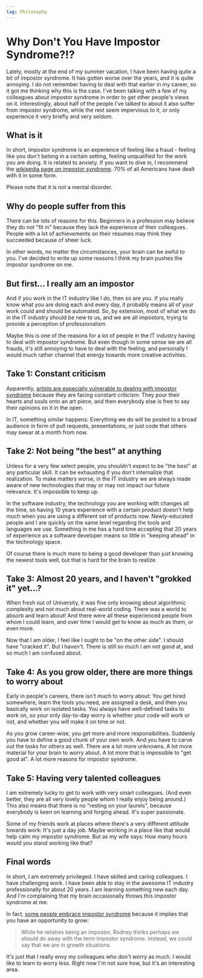 ```yaml
---
tag: Philosophy
---
```

# Why Don't You Have Impostor Syndrome?!?
Lately, mostly at the end of my summer vacation, I have been having quite a bit of impostor syndrome. It has gotten worse over the years, and it is quite annoying. I do not remember having to deal with that earlier in my career, so it got me thinking why this is the case. I've been talking with a few of my colleagues about impostor syndrome in order to get other people's views on it. Interestingly, about half of the people I've talked to about it also suffer from impostor syndrome, while the rest seem impervious to it, or only experience it very briefly and very seldom.

## What is it
In short, impostor syndrome is an experience of feeling like a fraud - feeling like you don't belong in a certain setting, feeling unqualified for the work you are doing. It is related to anxiety. If you want to dive in, I recommend the [wikipedia page on impostor syndrome](https://en.wikipedia.org/wiki/Impostor_syndrome). 70% of all Americans have dealt with it in some form.

Please note that it is *not* a mental disorder.

## Why do people suffer from this 
There can be lots of reasons for this. Beginners in a profession may believe they do not "fit in" because they lack the experience of their colleagues. People with a lot of achievements on their resumes may think they succeeded because of sheer luck.

In other words, no matter the circumstances, your brain can be awful to you. I've decided to write up some reasons I think my brain pushes the impostor syndrome on me.

## But first... I really am an impostor
And if you work in the IT industry like I do, then so are you. If you really know what you are doing each and every day, it probably means all of your work could and should be automated. So, by extension, most of what we do in the IT industry should be new to us, and we are all impostors, trying to provide a perception of professionalism.

Maybe this is one of the reasons for a lot of people in the IT industry having to deal with impostor syndrome. But even though in some sense we are all frauds, it's still annoying to have to deal with the feeling, and personally I would much rather channel that energy towards more creative activities.

## Take 1: Constant criticism
Apparently, [artists are especially vulnerable to dealing with impostor syndrome](https://www.youtube.com/watch?v=whyUPLJZljE) because they are facing constant criticism: They pour their hearts and souls onto an art piece, and then everybody else is free to say their opinions on it in the open.

In IT, something similar happens: Everything we do will be posted to a broad audience in form of pull requests, presentations, or just code that others may swear at a month from now.

## Take 2: Not being "the best" at anything
Unless for a very few select people, you shouldn't expect to be "the best" at any particular skill. It can be exhausting if you don't internalize that realization. To make matters worse, in the IT industry we are always made aware of new technologies that may or may not impact our future relevance. It's impossible to keep up.

In the software industry, the technology you are working with changes all the time, so having 10 years experience with a certain product doesn't help much when you are using a different set of products now. Newly-educated people and I are quickly on the same level regarding the tools and languages we use. Something in me has a hard time accepting that 20 years of experience as a software developer means so little in "keeping ahead" in the technology space.

Of course there is much more to being a good developer than just knowing the newest tools well, but that is hard for the brain to realize.

## Take 3: Almost 20 years, and I haven't "grokked it" yet...?
When fresh out of University, it was fine only knowing about algorithmic complexity and not much about real-world coding. There was a world to absorb and learn about! And there were all these experienced people from whom I could learn, and over time I would get to know as much as them, or even more.

Now that I am older, I feel like I ought to be "on the other side". I should have "cracked it". But I haven't. There is still so much I am not good at, and so much I am confused about.

## Take 4: As you grow older, there are more things to worry about
Early in people's careers, there isn't much to worry about: You get hired somewhere, learn the tools you need, are assigned a desk, and then you basically work on isolated tasks. You always have well-defined tasks to work on, so your only day-to-day worry is whether your code will work or not, and whether you will make it on time or not.

As you grow career-wise, you get more and more responsibilities. Suddenly you have to define a good chunk of your own work. And you have to carve out the tasks for others as well. There are a lot more unknowns. A lot more material for your brain to worry about. A lot more that is impossible to "get good at". A lot more reasons for impostor syndrome.

## Take 5: Having very talented colleagues
I am extremely lucky to get to work with very smart colleagues. (And even better, they are all very lovely people whom I really enjoy being around.) This also means that there is no "resting on your laurels", because everybody is keen on learning and forging ahead. It's super passionate.

Some of my friends work at places where there's a very different attitude towards work: It's just a day job. Maybe working in a place like that would help calm my impostor syndrome. But as my wife says: How many hours would you stand working like that?

## Final words
In short, I am extremely privileged. I have skilled and caring colleagues. I have challenging work. I have been able to stay in the awesome IT industry professionally for about 20 years. I am learning something new each day. And I'm complaining that my brain occasionally throws this impostor syndrome at me.

In fact, [some people embrace impostor syndrome](https://www.pluralsight.com/blog/teams/vias-rodney-cox-talks-impostor-syndrome-and-team-building) because it implies that you have an opportunity to grow:
> While he relishes being an impostor, Rodney thinks perhaps we should do away with the term impostor syndrome. Instead, we could say that we are in growth situations.

It's just that I really envy my colleagues who don't worry as much. I would like to learn to worry less. Right now I'm not sure how, but it's an interesting area.